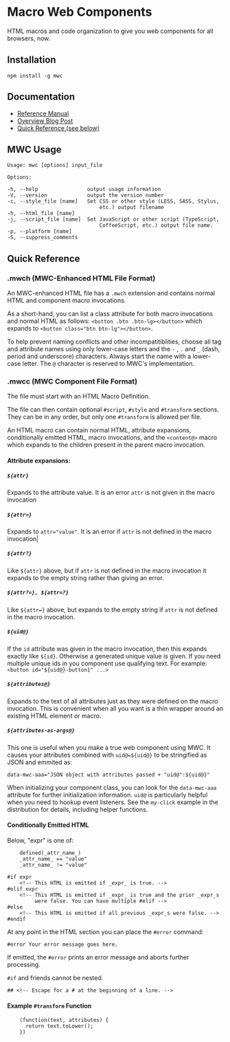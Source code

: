 # Macro Web Components

HTML macros and code organization to give you web components for all browsers, now.

## Installation
```
npm install -g mwc
```
## Documentation

* [Reference Manual](https://github.com/briansturgill/macro-web-components/blob/master/Reference.md)
* [Overview  Blog Post](http://codersnext.com/introducing-macro-web-components)
* [Quick Reference (see below)](#quick-reference)

## MWC Usage
```
Usage: mwc [options] input_file

Options:

-h, --help                output usage information
-V, --version             output the version number
-c, --style_file [name]   Set CSS or other style (LESS, SASS, Stylus,
                              etc.) output filename
-h, --html_file [name]    
-j, --script_file [name]  Set JavaScript or other script (TypeScript,                  
                              CoffeeScript, etc.) output file name.
-p, --platform [name]
-S, --suppress_comments
```
## Quick Reference

### .mwch (MWC-Enhanced HTML File Format)

An MWC-enhanced HTML file has a `.mwch` extension and contains normal HTML and component macro invocations.

As a short-hand, you can list a class attribute for both macro invocations and normal HTML as follows: `<button .btn .btn-lg></button>` which expands to `<button class="btn btn-lg"></button>`.

To help prevent naming conflicts and other incompatitiblities, choose all tag and attribute names using only lower-case letters and the `-` , `.` and `_` (dash, period and underscore) characters. Always start the name with a lower-case letter. The `@` character is reserved to MWC's implementation.

### .mwcc  (MWC Component File Format)

The file must start with an HTML Macro Definition.

The file can then contain optional `#script`, `#style` and `#transform` sections. They can be in any order, but only one `#transform` is allowed per file.

An HTML macro can contain normal HTML, attribute expansions, conditionally emitted HTML, macro invocations, and the `<content@>` macro which expands to the children present in the parent macro invocation.

#### Attribute expansions:

##### **`${attr}`**
Expands to the attribute value. It is an error `attr` is not given in the macro invocation
##### **`${attr=}`**
Expands to `attr="value"`. It is an error if `attr` is not defined in the macro invocation|
##### **`${attr?}`**

Like `${attr}` above, but if `attr` is not defined in the macro invocation it expands to the empty string rather than giving an error.

##### **`${attr?=}, ${attr=?}`**

Like `${attr=}` above, but expands to the empty string if `attr` is not defined in the macro invocation.

##### **`${uid@}`**

If the `id` attribute was given in the macro invocation, then this expands exactly like `${id}`. Otherwise a generated unique value is given. If you need multiple unique ids in you component use qualifying text. For example: `<button id="${uid@}-button1" ...>`

##### **`${attributes@}`**

Expands to the text of all attributes just as they were defined on the macro invocation. This is convenient when all you want is a thin wrapper around an existing HTML element or macro.
##### **`${attributes-as-args@}`**

This one is useful when you make a true web component using MWC. It causes your attributes combined with `uid@=${uid@}` to be stringified as JSON and emmited as:
```
data-mwc-aaa="JSON object with attributes passed + "uid@":${uid@}"
```
When initializing your component class, you can look for the `data-mwc-aaa` attribute for further initialization information. `uid@` is particularly helpful when you need to hookup event listeners. See the `my-click` example in the distribution for details, including helper functions.

#### Conditionally Emitted HTML

Below, "expr" is one of:

```
	defined(_attr_name_)
	_attr_name_ == "value"
	_attr_name_ != "value"

#if expr
	<!-- This HTML is emitted if _expr_ is true. -->
#elif expr
	<!-- This HTML is emitted if _expr_ is true and the prior _expr_s
	     were false. You can have multiple #elif -->
#else
	<!-- This HTML is emitted if all previous _expr_s were false. -->
#endif
```
At any point in the HTML section you can place the `#error` command:
```
#error Your error message goes here.
```
If emitted, the `#error` prints an error message and aborts further processing.

`#if` and friends cannot be nested.

`## <!-- Escape for a # at the beginning of a line. -->`

 #### Example `#transform` Function

```
    (function(text, attributes) {
      return text.toLower();
    })
```
